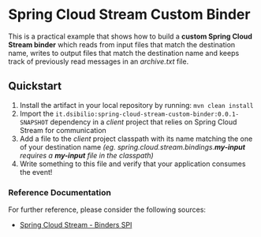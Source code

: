 # Spring Cloud Stream Custom Binder

This is a practical example that shows how to build a **custom Spring Cloud Stream binder** which reads from input files that match the destination name, writes to output files that match the destination name and keeps track of previously read messages in an *archive.txt* file.

## Quickstart

1. Install the artifact in your local repository by running: `mvn clean install`
2. Import the `it.dsibilio:spring-cloud-stream-custom-binder:0.0.1-SNAPSHOT` dependency in a *client* project that relies on Spring Cloud Stream for communication
3. Add a file to the *client* project classpath with its name matching the one of your destination name *(eg. spring.cloud.stream.bindings.***my-input*** requires a ***my-input*** file in the classpath)*
4. Write something to this file and verify that your application consumes the event!

### Reference Documentation
For further reference, please consider the following sources:

* [Spring Cloud Stream - Binders SPI](https://docs.spring.io/spring-cloud-stream/docs/current/reference/htmlsingle/#spring-cloud-stream-overview-binder-api)


